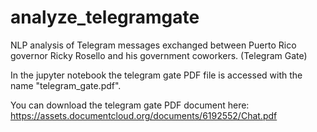 # analyze_telegramgate
NLP analysis of Telegram messages exchanged between Puerto Rico governor Ricky Rosello and his government coworkers. (Telegram Gate)

In the jupyter notebook the telegram gate PDF file is accessed with the name "telegram_gate.pdf".

You can download the telegram gate PDF document here: https://assets.documentcloud.org/documents/6192552/Chat.pdf
